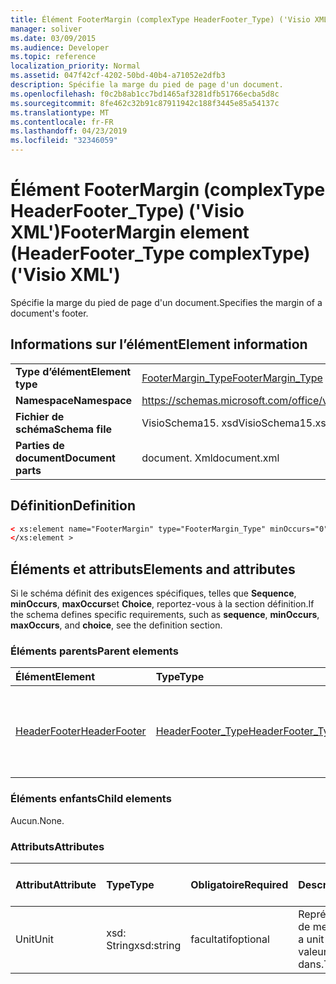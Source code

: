 ```yaml
---
title: Élément FooterMargin (complexType HeaderFooter_Type) ('Visio XML')
manager: soliver
ms.date: 03/09/2015
ms.audience: Developer
ms.topic: reference
localization_priority: Normal
ms.assetid: 047f42cf-4202-50bd-40b4-a71052e2dfb3
description: Spécifie la marge du pied de page d'un document.
ms.openlocfilehash: f0c2b8ab1cc7bd1465af3281dfb51766ecba5d8c
ms.sourcegitcommit: 8fe462c32b91c87911942c188f3445e85a54137c
ms.translationtype: MT
ms.contentlocale: fr-FR
ms.lasthandoff: 04/23/2019
ms.locfileid: "32346059"
---
```

# <a name="footermargin-element-headerfootertype-complextype-visio-xml"></a><span data-ttu-id="489f9-103">Élément FooterMargin (complexType HeaderFooter_Type) ('Visio XML')</span><span class="sxs-lookup"><span data-stu-id="489f9-103">FooterMargin element (HeaderFooter_Type complexType) ('Visio XML')</span></span>

<span data-ttu-id="489f9-104">Spécifie la marge du pied de page d'un document.</span><span class="sxs-lookup"><span data-stu-id="489f9-104">Specifies the margin of a document's footer.</span></span>
  
## <a name="element-information"></a><span data-ttu-id="489f9-105">Informations sur l’élément</span><span class="sxs-lookup"><span data-stu-id="489f9-105">Element information</span></span>

|||
|:-----|:-----|
|<span data-ttu-id="489f9-106">**Type d’élément**</span><span class="sxs-lookup"><span data-stu-id="489f9-106">**Element type**</span></span> <br/> |[<span data-ttu-id="489f9-107">FooterMargin_Type</span><span class="sxs-lookup"><span data-stu-id="489f9-107">FooterMargin_Type</span></span>](footermargin_type-complextypevisio-xml.md) <br/> |
|<span data-ttu-id="489f9-108">**Namespace**</span><span class="sxs-lookup"><span data-stu-id="489f9-108">**Namespace**</span></span> <br/> |https://schemas.microsoft.com/office/visio/2012/main  <br/> |
|<span data-ttu-id="489f9-109">**Fichier de schéma**</span><span class="sxs-lookup"><span data-stu-id="489f9-109">**Schema file**</span></span> <br/> |<span data-ttu-id="489f9-110">VisioSchema15. xsd</span><span class="sxs-lookup"><span data-stu-id="489f9-110">VisioSchema15.xsd</span></span>  <br/> |
|<span data-ttu-id="489f9-111">**Parties de document**</span><span class="sxs-lookup"><span data-stu-id="489f9-111">**Document parts**</span></span> <br/> |<span data-ttu-id="489f9-112">document. Xml</span><span class="sxs-lookup"><span data-stu-id="489f9-112">document.xml</span></span>  <br/> |
   
## <a name="definition"></a><span data-ttu-id="489f9-113">Définition</span><span class="sxs-lookup"><span data-stu-id="489f9-113">Definition</span></span>

```XML
< xs:element name="FooterMargin" type="FooterMargin_Type" minOccurs="0" maxOccurs="1" >
</xs:element >
```

## <a name="elements-and-attributes"></a><span data-ttu-id="489f9-114">Éléments et attributs</span><span class="sxs-lookup"><span data-stu-id="489f9-114">Elements and attributes</span></span>

<span data-ttu-id="489f9-115">Si le schéma définit des exigences spécifiques, telles que **Sequence**, **minOccurs**, **maxOccurs**et **Choice**, reportez-vous à la section définition.</span><span class="sxs-lookup"><span data-stu-id="489f9-115">If the schema defines specific requirements, such as **sequence**, **minOccurs**, **maxOccurs**, and **choice**, see the definition section.</span></span> 
  
### <a name="parent-elements"></a><span data-ttu-id="489f9-116">Éléments parents</span><span class="sxs-lookup"><span data-stu-id="489f9-116">Parent elements</span></span>

|<span data-ttu-id="489f9-117">**Élément**</span><span class="sxs-lookup"><span data-stu-id="489f9-117">**Element**</span></span>|<span data-ttu-id="489f9-118">**Type**</span><span class="sxs-lookup"><span data-stu-id="489f9-118">**Type**</span></span>|<span data-ttu-id="489f9-119">**Description**</span><span class="sxs-lookup"><span data-stu-id="489f9-119">**Description**</span></span>|
|:-----|:-----|:-----|
|[<span data-ttu-id="489f9-120">HeaderFooter</span><span class="sxs-lookup"><span data-stu-id="489f9-120">HeaderFooter</span></span>](headerfooter-element-visiodocument_type-complextypevisio-xml.md) <br/> |[<span data-ttu-id="489f9-121">HeaderFooter_Type</span><span class="sxs-lookup"><span data-stu-id="489f9-121">HeaderFooter_Type</span></span>](headerfooter_type-complextypevisio-xml.md) <br/> |<span data-ttu-id="489f9-122">Contient des éléments pour l'en-tête et le pied de page d'un document.</span><span class="sxs-lookup"><span data-stu-id="489f9-122">Contains elements for a document's header and footer.</span></span>  <br/> |
   
### <a name="child-elements"></a><span data-ttu-id="489f9-123">Éléments enfants</span><span class="sxs-lookup"><span data-stu-id="489f9-123">Child elements</span></span>

<span data-ttu-id="489f9-124">Aucun.</span><span class="sxs-lookup"><span data-stu-id="489f9-124">None.</span></span>
  
### <a name="attributes"></a><span data-ttu-id="489f9-125">Attributs</span><span class="sxs-lookup"><span data-stu-id="489f9-125">Attributes</span></span>

|<span data-ttu-id="489f9-126">**Attribut**</span><span class="sxs-lookup"><span data-stu-id="489f9-126">**Attribute**</span></span>|<span data-ttu-id="489f9-127">**Type**</span><span class="sxs-lookup"><span data-stu-id="489f9-127">**Type**</span></span>|<span data-ttu-id="489f9-128">**Obligatoire**</span><span class="sxs-lookup"><span data-stu-id="489f9-128">**Required**</span></span>|<span data-ttu-id="489f9-129">**Description**</span><span class="sxs-lookup"><span data-stu-id="489f9-129">**Description**</span></span>|<span data-ttu-id="489f9-130">**Valeurs possibles**</span><span class="sxs-lookup"><span data-stu-id="489f9-130">**Possible values**</span></span>|
|:-----|:-----|:-----|:-----|:-----|
|<span data-ttu-id="489f9-131">Unit</span><span class="sxs-lookup"><span data-stu-id="489f9-131">Unit</span></span>  <br/> |<span data-ttu-id="489f9-132">xsd: String</span><span class="sxs-lookup"><span data-stu-id="489f9-132">xsd:string</span></span>  <br/> |<span data-ttu-id="489f9-133">facultatif</span><span class="sxs-lookup"><span data-stu-id="489f9-133">optional</span></span>  <br/> |<span data-ttu-id="489f9-134">Représente une unité de mesure.</span><span class="sxs-lookup"><span data-stu-id="489f9-134">Represents a unit of measure.</span></span> <span data-ttu-id="489f9-135">La valeur par défaut est dans.</span><span class="sxs-lookup"><span data-stu-id="489f9-135">The default is IN.</span></span>  <br/> |<span data-ttu-id="489f9-136">Valeurs du type xsd: String.</span><span class="sxs-lookup"><span data-stu-id="489f9-136">Values of the xsd:string type.</span></span>  <br/> |
   

